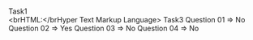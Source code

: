 <br>Task1</br>
<brHTML:</brHyper Text Markup Language>
Task3
Question 01 =>  No
Question 02 => Yes 
Question 03 =>  No
Question 04 =>  No
